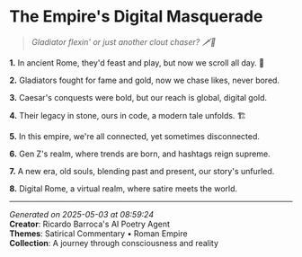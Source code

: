 # The Empire's Digital Masquerade

> *Gladiator flexin' or just another clout chaser? 🗡️🤳*

**1.** In ancient Rome, they'd feast and play, but now we scroll all day. 📱


**2.** Gladiators fought for fame and gold, now we chase likes, never bored.


**3.** Caesar's conquests were bold, but our reach is global, digital gold.


**4.** Their legacy in stone, ours in code, a modern tale unfolds. 🏗️


**5.** In this empire, we're all connected, yet sometimes disconnected.


**6.** Gen Z's realm, where trends are born, and hashtags reign supreme.


**7.** A new era, old souls, blending past and present, our story's unfurled.


**8.** Digital Rome, a virtual realm, where satire meets the world.



---

*Generated on 2025-05-03 at 08:59:24*  
**Creator**: Ricardo Barroca's AI Poetry Agent  
**Themes**: Satirical Commentary • Roman Empire  
**Collection**: A journey through consciousness and reality